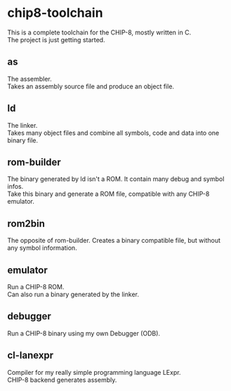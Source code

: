 
# chip8-toolchain

This is a complete toolchain for the CHIP-8, mostly written in C.  
The project is just getting started.

## as

The assembler.  
Takes an assembly source file and produce an object file.

## ld

The linker.  
Takes many object files and combine all symbols, code and data into one binary file.

## rom-builder

The binary generated by ld isn't a ROM. It contain many debug and symbol infos.  
Take this binary and generate a ROM file, compatible with any CHIP-8 emulator.  

## rom2bin

The opposite of rom-builder. Creates a binary compatible file, but without any symbol information.

## emulator

Run a CHIP-8 ROM.  
Can also run a binary generated by the linker.  

## debugger

Run a CHIP-8 binary using my own Debugger (ODB).  

## cl-lanexpr

Compiler for my really simple programming language LExpr.  
CHIP-8 backend generates assembly.

